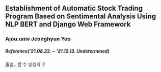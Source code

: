 ## Establishment of Automatic Stock Trading Program Based on Sentimental Analysis Using NLP BERT and Django Web Framework
### Ajou.univ Jeonghyun Yoo
##### Reference('21.08.22. ~ '21.12.13. Undetermined)
졸업.. 할 수 있겠지..?
